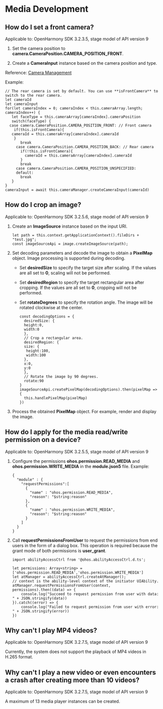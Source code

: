 # Media Development

## How do I set a front camera?

Applicable to: OpenHarmony SDK 3.2.3.5, stage model of API version 9

1. Set the camera position to **camera.CameraPosition.CAMERA_POSITION_FRONT**.

2. Create a **CameraInput** instance based on the camera position and type.

Reference: [Camera Management](../reference/apis/js-apis-camera.md)

Example:

```
// The rear camera is set by default. You can use **isFrontCamera** to switch to the rear camera.
let cameraId
let cameraInput
for(let cameraIndex = 0; cameraIndex < this.cameraArray.length; cameraIndex++) {
   let faceType = this.cameraArray[cameraIndex].cameraPosition
   switch(faceType) {
  case camera.CameraPosition.CAMERA_POSITION_FRONT: // Front camera
    if(this.isFrontCamera){
   cameraId = this.cameraArray[cameraIndex].cameraId
    }
	   break
	 case camera.CameraPosition.CAMERA_POSITION_BACK: // Rear camera
	   if(!this.isFrontCamera){
		 cameraId = this.cameraArray[cameraIndex].cameraId
	   }
	   break
	 case camera.CameraPosition.CAMERA_POSITION_UNSPECIFIED:
	 default:
	   break
   }
}
cameraInput = await this.cameraManager.createCameraInput(cameraId)
```

## How do I crop an image?

Applicable to: OpenHarmony SDK 3.2.5.6, stage model of API version 9

1. Create an **ImageSource** instance based on the input URI.
   
   ```
   let path = this.context.getApplicationContext().fileDirs + "test.jpg";
   const imageSourceApi = image.createImageSource(path);
   ```

2. Set decoding parameters and decode the image to obtain a **PixelMap** object. Image processing is supported during decoding.
   - Set **desiredSize** to specify the target size after scaling. If the values are all set to **0**, scaling will not be performed.
   - Set **desiredRegion** to specify the target rectangular area after cropping. If the values are all set to **0**, cropping will not be performed.
   - Set **rotateDegrees** to specify the rotation angle. The image will be rotated clockwise at the center.
     
      ```
      const decodingOptions = {
        desiredSize: {
        height:0,
        width:0
        },
        // Crop a rectangular area.
        desiredRegion: {
        size: {
         height:100,
         width:100
        },
        x:0,
        y:0
        },
        // Rotate the image by 90 degrees.
        rotate:90
      }
      imageSourceApi.createPixelMap(decodingOptions).then(pixelMap => {
        this.handlePixelMap(pixelMap)
      })
      ```

3. Process the obtained **PixelMap** object. For example, render and display the image.

## How do I apply for the media read/write permission on a device?

Applicable to: OpenHarmony SDK 3.2.5.5, stage model of API version 9

1. Configure the permissions **ohos.permission.READ_MEDIA** and **ohos.permission.WRITE_MEDIA** in the **module.json5** file.
   Example:

   
   ```
   {
     "module" : {
       "requestPermissions":[
         {
           "name" : "ohos.permission.READ_MEDIA",
           "reason": "$string:reason"
         },
         {
           "name" : "ohos.permission.WRITE_MEDIA",
           "reason": "$string:reason"
         }
       ]
     }
   }
   ```

2. Call **requestPermissionsFromUser** to request the permissions from end users in the form of a dialog box. This operation is required because the grant mode of both permissions is **user_grant**.
   
   ```
   import abilityAccessCtrl from '@ohos.abilityAccessCtrl.d.ts';
   
   let permissions: Array<string> = ['ohos.permission.READ_MEDIA','ohos.permission.WRITE_MEDIA']
   let atManager = abilityAccessCtrl.createAtManager();
   // context is the ability-level context of the initiator UIAbility.
   atManager.requestPermissionsFromUser(context, permissions).then((data) => {
       console.log("Succeed to request permission from user with data: " + JSON.stringify(data))
   }).catch((error) => {
       console.log("Failed to request permission from user with error: " + JSON.stringify(error))
   })
   ```

## Why can't I play MP4 videos?

Applicable to: OpenHarmony SDK 3.2.7.5, stage model of API version 9

Currently, the system does not support the playback of MP4 videos in H.265 format.


## Why can't I play a new video or even encounters a crash after creating more than 10 videos?

Applicable to: OpenHarmony SDK 3.2.7.5, stage model of API version 9

A maximum of 13 media player instances can be created.
